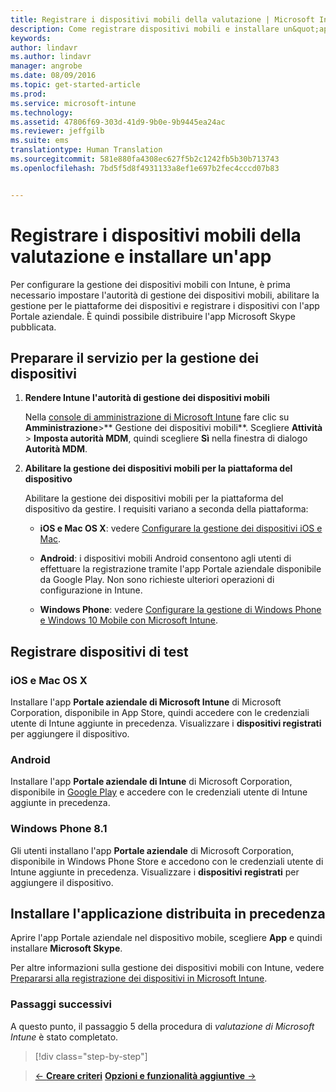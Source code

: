 ```yaml
---
title: Registrare i dispositivi mobili della valutazione | Microsoft Intune
description: Come registrare dispositivi mobili e installare un&quot;app quando si esegue l&quot;iscrizione per una valutazione gratuita di 30 giorni di Intune
keywords: 
author: lindavr
ms.author: lindavr
manager: angrobe
ms.date: 08/09/2016
ms.topic: get-started-article
ms.prod: 
ms.service: microsoft-intune
ms.technology: 
ms.assetid: 47806f69-303d-41d9-9b0e-9b9445ea24ac
ms.reviewer: jeffgilb
ms.suite: ems
translationtype: Human Translation
ms.sourcegitcommit: 581e880fa4308ec627f5b2c1242fb5b30b713743
ms.openlocfilehash: 7bd5f5d8f4931133a8ef1e697b2fec4cccd07b83


---
```


# Registrare i dispositivi mobili della valutazione e installare un'app
Per configurare la gestione dei dispositivi mobili con Intune, è prima necessario impostare l'autorità di gestione dei dispositivi mobili, abilitare la gestione per le piattaforme dei dispositivi e registrare i dispositivi con l'app Portale aziendale. È quindi possibile distribuire l'app Microsoft Skype pubblicata.

## Preparare il servizio per la gestione dei dispositivi

1.  **Rendere Intune l'autorità di gestione dei dispositivi mobili**

    Nella [console di amministrazione di Microsoft Intune](https://manage.microsoft.com/) fare clic su **Amministrazione**&gt;** Gestione dei dispositivi mobili**. Scegliere **Attività** > **Imposta autorità MDM**, quindi scegliere **Sì** nella finestra di dialogo **Autorità MDM**.

2.  **Abilitare la gestione dei dispositivi mobili per la piattaforma del dispositivo**

    Abilitare la gestione dei dispositivi mobili per la piattaforma del dispositivo da gestire. I requisiti variano a seconda della piattaforma:

    -   **iOS e Mac OS X**: vedere [Configurare la gestione dei dispositivi iOS e Mac](/Intune/Deploy-Use/set-up-ios-and-mac-management-with-microsoft-intune).

    -   **Android**: i dispositivi mobili Android consentono agli utenti di effettuare la registrazione tramite l'app Portale aziendale disponibile da Google Play. Non sono richieste ulteriori operazioni di configurazione in Intune.

    -   **Windows Phone**: vedere [Configurare la gestione di Windows Phone e Windows 10 Mobile con Microsoft Intune](/Intune/Deploy-Use/set-up-windows-phone-management-with-microsoft-intune).

## Registrare dispositivi di test

### iOS e Mac OS X
Installare l'app **Portale aziendale di Microsoft Intune** di Microsoft Corporation, disponibile in App Store, quindi accedere con le credenziali utente di Intune aggiunte in precedenza. Visualizzare i **dispositivi registrati** per aggiungere il dispositivo.

### Android
Installare l'app **Portale aziendale di Intune** di Microsoft Corporation, disponibile in [Google Play](http://go.microsoft.com/fwlink/p/?LinkId=386612) e accedere con le credenziali utente di Intune aggiunte in precedenza.

### Windows Phone 8.1
Gli utenti installano l'app **Portale aziendale** di Microsoft Corporation, disponibile in Windows Phone Store e accedono con le credenziali utente di Intune aggiunte in precedenza.  Visualizzare i **dispositivi registrati** per aggiungere il dispositivo.

## Installare l'applicazione distribuita in precedenza
Aprire l'app Portale aziendale nel dispositivo mobile, scegliere **App** e quindi installare **Microsoft Skype**.

Per altre informazioni sulla gestione dei dispositivi mobili con Intune, vedere [Prepararsi alla registrazione dei dispositivi in Microsoft Intune](/Intune/deploy-use/prerequisites-for-enrollment).

### Passaggi successivi
A questo punto, il passaggio 5 della procedura di *valutazione di Microsoft Intune* è stato completato.

>[!div class="step-by-step"]

>[&larr; **Creare criteri**](.\get-started-with-a-30-day-trial-of-microsoft-intune-step-4.md)     [**Opzioni e funzionalità aggiuntive** &rarr;](.\get-started-with-a-30-day-trial-of-microsoft-intune-step-6.md)  



<!--HONumber=Oct16_HO2-->


